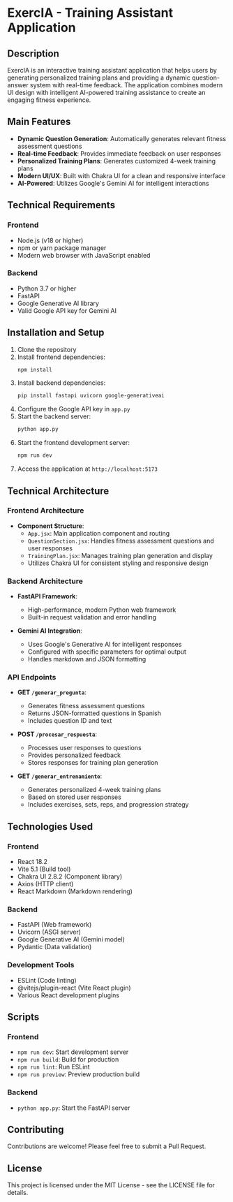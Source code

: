 # ExercIA - Training Assistant Application

## Description
ExercIA is an interactive training assistant application that helps users by generating personalized training plans and providing a dynamic question-answer system with real-time feedback. The application combines modern UI design with intelligent AI-powered training assistance to create an engaging fitness experience.

## Main Features
- **Dynamic Question Generation**: Automatically generates relevant fitness assessment questions
- **Real-time Feedback**: Provides immediate feedback on user responses
- **Personalized Training Plans**: Generates customized 4-week training plans
- **Modern UI/UX**: Built with Chakra UI for a clean and responsive interface
- **AI-Powered**: Utilizes Google's Gemini AI for intelligent interactions

## Technical Requirements
### Frontend
- Node.js (v18 or higher)
- npm or yarn package manager
- Modern web browser with JavaScript enabled

### Backend
- Python 3.7 or higher
- FastAPI
- Google Generative AI library
- Valid Google API key for Gemini AI

## Installation and Setup
1. Clone the repository
2. Install frontend dependencies:
   ```bash
   npm install
   ```
3. Install backend dependencies:
   ```bash
   pip install fastapi uvicorn google-generativeai
   ```
4. Configure the Google API key in `app.py`
5. Start the backend server:
   ```bash
   python app.py
   ```
6. Start the frontend development server:
   ```bash
   npm run dev
   ```
7. Access the application at `http://localhost:5173`

## Technical Architecture

### Frontend Architecture
- **Component Structure**:
  - `App.jsx`: Main application component and routing
  - `QuestionSection.jsx`: Handles fitness assessment questions and user responses
  - `TrainingPlan.jsx`: Manages training plan generation and display
  - Utilizes Chakra UI for consistent styling and responsive design

### Backend Architecture
- **FastAPI Framework**:
  - High-performance, modern Python web framework
  - Built-in request validation and error handling

- **Gemini AI Integration**:
  - Uses Google's Generative AI for intelligent responses
  - Configured with specific parameters for optimal output
  - Handles markdown and JSON formatting

### API Endpoints
- **GET `/generar_pregunta`**:
  - Generates fitness assessment questions
  - Returns JSON-formatted questions in Spanish
  - Includes question ID and text

- **POST `/procesar_respuesta`**:
  - Processes user responses to questions
  - Provides personalized feedback
  - Stores responses for training plan generation

- **GET `/generar_entrenamiento`**:
  - Generates personalized 4-week training plans
  - Based on stored user responses
  - Includes exercises, sets, reps, and progression strategy

## Technologies Used

### Frontend
- React 18.2
- Vite 5.1 (Build tool)
- Chakra UI 2.8.2 (Component library)
- Axios (HTTP client)
- React Markdown (Markdown rendering)

### Backend
- FastAPI (Web framework)
- Uvicorn (ASGI server)
- Google Generative AI (Gemini model)
- Pydantic (Data validation)

### Development Tools
- ESLint (Code linting)
- @vitejs/plugin-react (Vite React plugin)
- Various React development plugins

## Scripts
### Frontend
- `npm run dev`: Start development server
- `npm run build`: Build for production
- `npm run lint`: Run ESLint
- `npm run preview`: Preview production build

### Backend
- `python app.py`: Start the FastAPI server

## Contributing
Contributions are welcome! Please feel free to submit a Pull Request.

## License
This project is licensed under the MIT License - see the LICENSE file for details.
